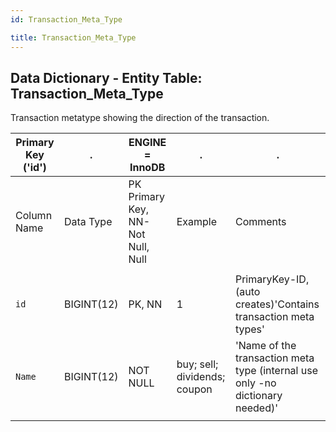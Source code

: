 ```yaml
---
id: Transaction_Meta_Type

title: Transaction_Meta_Type
---
```


## Data Dictionary - Entity Table: Transaction_Meta_Type

Transaction metatype showing the direction of the transaction.

| Primary Key ('id')|.|ENGINE = InnoDB|.|.|
|---|---|---|---|---|
|Column Name|Data Type|PK Primary Key, NN-Not Null, Null|Example|Comments|
||
|`id`|BIGINT(12)|PK, NN|1|PrimaryKey-ID,(auto creates)'Contains transaction meta types'|
|`Name`|BIGINT(12)|NOT NULL|buy; sell; dividends; coupon|'Name of the transaction meta type (internal use only -no dictionary needed)'|
||
